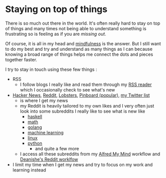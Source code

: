 
# Staying on top of things

There is so much out there in the world. It's often really hard to stay on top of things and many times not being able to understand something is frustrating so is feeling as if you are _missing out_. 

Of course, it is all in my head and [mindfulness][1] is the answer. But I still want to do my best and try and understand as many things as I can because knowing a broad range of things helps me connect the dots and pieces together faster.

I try to stay in touch using these few things :

- RSS 
	- I follow blogs I really like and read them through my [RSS reader][2] which I occasionally check to see what's new
- [Hacker News][3], [Reddit][4], [Lobsters][5], [Pinboard (popular)][6], [my Twitter list][7]
	- is where I get my news
	- my Reddit is heavily tailored to my own likes and I very often just look into some subreddits I really like to see what is new like 
		- [haskell][8]
		- [math][9]
		- [golang][10]
		- [machine learning][11]
		- [linux][12]
		- [python][13]
			- and quite a few more
	- I access all these subreddits from my [Alfred My Mind][14] workflow and [Deanishe's Reddit worklfow][15]
- I limit my time when I get my news and try to focus on my work and learning instead





[1]:	../mindfulness/Mindfulness.md
[2]:	http://reederapp.com/mac/
[3]:	https://hckrnews.com/
[4]:	https://www.reddit.com
[5]:	https://lobste.rs/
[6]:	https://pinboard.in/popular/
[7]:	https://twitter.com/nikitavoloboev
[8]:	https://www.reddit.com/r/haskell/
[9]:	https://www.reddit.com/r/math/
[10]:	https://www.reddit.com/r/golang/
[11]:	https://www.reddit.com/r/MachineLearning/
[12]:	https://www.reddit.com/r/linux/
[13]:	https://www.reddit.com/r/Python/
[14]:	https://github.com/nikitavoloboev/alfred-my-mind
[15]:	https://github.com/deanishe/alfred-reddit
